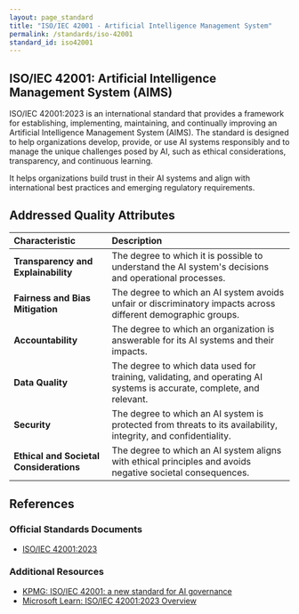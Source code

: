 ```yaml
---
layout: page_standard
title: "ISO/IEC 42001 - Artificial Intelligence Management System"
permalink: /standards/iso-42001
standard_id: iso42001
---
```


## ISO/IEC 42001: Artificial Intelligence Management System (AIMS)

ISO/IEC 42001:2023 is an international standard that provides a framework for establishing, implementing, maintaining, and continually improving an Artificial Intelligence Management System (AIMS). The standard is designed to help organizations develop, provide, or use AI systems responsibly and to manage the unique challenges posed by AI, such as ethical considerations, transparency, and continuous learning.

It helps organizations build trust in their AI systems and align with international best practices and emerging regulatory requirements.

## Addressed Quality Attributes

| Characteristic | Description |
|:--- |:--- |
| **Transparency and Explainability** | The degree to which it is possible to understand the AI system's decisions and operational processes. |
| **Fairness and Bias Mitigation** | The degree to which an AI system avoids unfair or discriminatory impacts across different demographic groups. |
| **Accountability** | The degree to which an organization is answerable for its AI systems and their impacts. |
| **Data Quality** | The degree to which data used for training, validating, and operating AI systems is accurate, complete, and relevant. |
| **Security** | The degree to which an AI system is protected from threats to its availability, integrity, and confidentiality. |
| **Ethical and Societal Considerations** | The degree to which an AI system aligns with ethical principles and avoids negative societal consequences. |


## References

### Official Standards Documents
- [ISO/IEC 42001:2023](https://www.iso.org/standard/81230.html)

### Additional Resources
- [KPMG: ISO/IEC 42001: a new standard for AI governance](https://kpmg.com/ch/en/insights/artificial-intelligence/iso-iec-42001.html)
- [Microsoft Learn: ISO/IEC 42001:2023 Overview](https://learn.microsoft.com/en-us/compliance/regulatory/offering-iso-42001)

